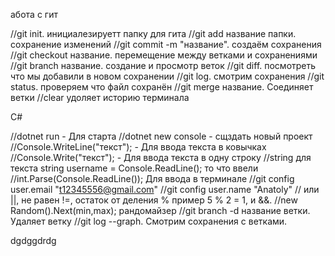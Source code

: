 абота с гит

//git init. инициалезируетт папку для гита
//git add название папки. coхранение изменений 
//git commit -m "название". создаём сохранения
//git checkout название. перемещение между ветками и сохранениями
//git branch название. создание и просмотр веток
//git diff. посмотреть что мы добавили в новом сохранении
//git log. смотрим сохранения
//git status. проверяем что файл сохранён
//git merge название. Соединяет ветки 
//clear удоляет историю терминала

С#

//dotnet run - Для старта
//dotnet new console - сщздать новый проект
//Console.WriteLine("текст"); - Для ввода текста в ковычках
//Console.Write("текст"); - Для ввода текста в одну строку
//string для текста string username = Console.ReadLine(); то что ввели
//int.Parse(Console.ReadLine()); Для ввода в терминале
//git config user.email "t12345556@gmail.com"
//git config user.name "Anatoly"
// или ||, не равен !=, остаток от деления % пример 5 % 2 = 1, и &&.
//new Random().Next(min,max); рандомайзер
//git branch -d название ветки. Удаляет ветку
//git log --graph. Смотрим сохранения с ветками.

dgdggdrdg